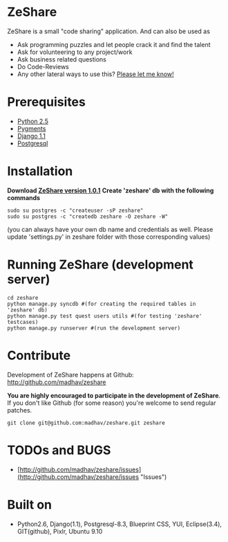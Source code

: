 # ZeShare #

ZeShare is a small "code sharing" application. And can also be used as

- Ask programming puzzles and let people crack it and find the talent
- Ask for volunteering to any project/work
- Ask business related questions
- Do Code-Reviews
- Any other lateral ways to use this? [Please let me know!](mailto:madhav.bnk@gmail.com "madhav.bnk@gmail.com")

# Prerequisites #

- [Python 2.5](http://python.org/ "Python")
- [Pygments](http://pygments.org/ "Pygments")
- [Django 1.1](http://code.djangoproject.com/browser/django/tags/releases/1.1.1 "Django 1.1")
- [Postgresql](http://www.postgresql.org "Postgresql")

# Installation #

**Download [ZeShare version 1.0.1](http://github.com/madhav/zeshare/tarball/1.0.1 "ZeShare 1.0.1")**
**Create 'zeshare' db with the following commands**

    sudo su postgres -c "createuser -sP zeshare"
    sudo su postgres -c "createdb zeshare -O zeshare -W"
    
(you can always have your own db name and credentials as well. Please update 'settings.py' in zeshare folder with those corresponding values)
    

# Running ZeShare (development server) #

    cd zeshare
    python manage.py syncdb #(for creating the required tables in 'zeshare' db)
    python manage.py test quest users utils #(for testing 'zeshare' testcases)
    python manage.py runserver #(run the development server)

# Contribute #

Development of ZeShare happens at Github: http://github.com/madhav/zeshare

**You are highly encouraged to participate in the development of ZeShare**. If you don't like Github (for some reason) you're welcome to send regular patches.

    git clone git@github.com:madhav/zeshare.git zeshare

# TODOs and BUGS #

- [http://github.com/madhav/zeshare/issues](http://github.com/madhav/zeshare/issues "Issues")

# Built on #

- Python2.6, Django(1.1), Postgresql-8.3, Blueprint CSS, YUI, Eclipse(3.4), GIT(github), Pixlr, Ubuntu 9.10